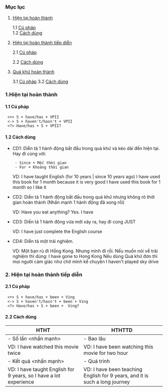 ### Mục lục 
1. [Hiện tại hoàn thành](#HTHT)
  
    1.1 [Cú pháp](#structureHTHT)  
    1.2 [Cách dùng](#UseHTHT)
  
2. [Hiện tại hoàn thành tiếp diễn](#HTHTTD)

    2.1 [Cú pháp](#structureHTHTTD)
      
    2.2 [Cách dùng](#UseHTHTTD)

3. [Quá khứ hoàn thành](#QKHT)
  
    3.1 [Cú pháp](#structureQKHT)
    3.2 [Cách dùng](#UseQKHT)

### 1.Hiện tại hoàn thành <a name="HTHT"></a>
#### 1.1 Cú pháp <a name="structureHTHT"></a>
 ```
  <+> S + have/has + VPII 
  <-> S + haven't/hasn't + VPII 
  <?> Have/has + S + VPII? 
```
#### 1.2 Cách dùng <a name="UseHTHT"></a>

  - CD1: Diễn tả 1 hành động bắt đầu trong quá khứ và kéo dài đến hiện tại. Hay đi cùng với: 
         
         - Since + Mốc thời gian 
         - For + Khoảng thời gian 
     
     VD: I have taught English (for 10 years | since 10 years ago) 
         I have used this book for 1 month because it is very good 
         I have used this book for 1 month so I like it 
        
  - CD2:  Diễn tả 1 hành động bắt đầu trong quá khứ nhưng không rõ thời gian hoàn thành (Nhấn mạnh 1 hành động đã xong rồi)
  
     VD: Have you eat anything? Yes. I have 
  
  - CD3: Diễn tả 1 hành động vừa mới xảy ra, hay đi cùng JUST 
  
     VD: I have just complete the English course 
   
  - CD4: Diễn tả một trải nghiệm. 
   
     VD: Một bạn rủ đi Hồng Kong. Nhưng mình đi rồi. Nếu muốn nói về trải nghiệm thì dùng: I have gone to Hong Kong 
     Nếu dùng Quá khứ đơn thì mọi người cảm giác như chờ mình kể chuyện 
     I haven't played sky drive
     
### 2. Hiện tại hoàn thành tiếp diễn <a name="HTHTTD"></a>
#### 2.1 Cú pháp <a name="structureHTHTTD"></a>
 ```
  <+> S + have/has + been + Ving  
  <-> S + haven't/hasn't + been + Ving  
  <?> Have/has + S + been +  Ving? 
```
  
#### 2.2 Cách dùng <a name="UseHTHTTD"></a>

| HTHT   | HTHTTD  |
|---|---|
|- Số lần <nhấn mạnh>   |- Bao lâu  |
|VD: I have watched this movie twice   |VD: I have been watching this movie for two hour   |
|- Kết quả <nhấn mạnh>   |- Quá trình  |
|VD: I have taught English for 9 years, so I have a lot experience   |VD: I have been teaching English for 9 years, and it is such a long  journey |
